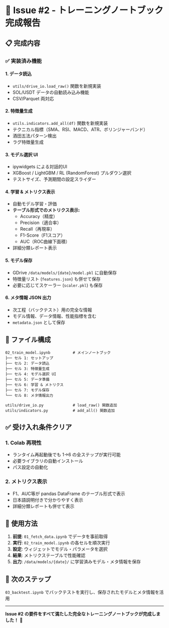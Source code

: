 # 🧠 Issue #2 - トレーニングノートブック完成報告

## 📋 完成内容

### ✅ 実装済み機能

#### 1. データ読込 
- `utils/drive_io.load_raw()` 関数を新規実装
- SOL/USDT データの自動読み込み機能
- CSV/Parquet 両対応

#### 2. 特徴量生成
- `utils.indicators.add_all(df)` 関数を新規実装  
- テクニカル指標（SMA、RSI、MACD、ATR、ボリンジャーバンド）
- 酒田五法パターン検出
- ラグ特徴量生成

#### 3. モデル選択 UI
- ipywidgets による対話的UI
- XGBoost / LightGBM / RL (RandomForest) プルダウン選択
- テストサイズ、予測期間の設定スライダー

#### 4. 学習 & メトリクス表示
- 自動モデル学習・評価
- **テーブル形式でのメトリクス表示:**
  - Accuracy（精度）
  - Precision（適合率）  
  - Recall（再現率）
  - F1-Score（F1スコア）
  - AUC（ROC曲線下面積）
- 詳細分類レポート表示

#### 5. モデル保存
- GDrive `/data/models/{date}/model.pkl` に自動保存
- 特徴量リスト (`features.json`) も併せて保存
- 必要に応じてスケーラー (`scaler.pkl`) も保存

#### 6. メタ情報 JSON 出力
- 次工程（バックテスト）用の完全な情報
- モデル情報、データ情報、性能指標を含む
- `metadata.json` として保存

## 📁 ファイル構成

```
02_train_model.ipynb          # メインノートブック
├── セル 1: セットアップ
├── セル 2: データ読込  
├── セル 3: 特徴量生成
├── セル 4: モデル選択 UI
├── セル 5: データ準備
├── セル 6: 学習 & メトリクス
├── セル 7: モデル保存
└── セル 8: メタ情報出力

utils/drive_io.py             # load_raw() 関数追加
utils/indicators.py           # add_all() 関数追加
```

## ✅ 受け入れ条件クリア

### 1. Colab 再現性
- ランタイム再起動後でも 1→6 の全ステップが実行可能
- 必要ライブラリの自動インストール
- パス設定の自動化

### 2. メトリクス表示
- F1、AUC等が pandas DataFrame のテーブル形式で表示
- 日本語説明付きで分かりやすく表示
- 詳細分類レポートも併せて表示

## 🚀 使用方法

1. **前提**: `01_fetch_data.ipynb` でデータを事前取得
2. **実行**: `02_train_model.ipynb` の各セルを順次実行
3. **設定**: ウィジェットでモデル・パラメータを選択
4. **結果**: メトリクステーブルで性能確認
5. **出力**: `/data/models/{date}/` に学習済みモデル・メタ情報を保存

## 🔗 次のステップ

`03_backtest.ipynb` でバックテストを実行し、保存されたモデルとメタ情報を活用

---

**Issue #2 の要件をすべて満たした完全なトレーニングノートブックが完成しました！** 🎉